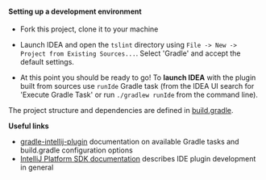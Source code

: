 
#### Setting up a development environment

* Fork this project, clone it to your machine
* Launch IDEA and open the `tslint` directory using `File -> New -> Project from Existing Sources...`. Select 'Gradle' and accept the default settings.

* At this point you should be ready to go! To **launch IDEA** with the plugin built from sources use `runIde` Gradle task (from the IDEA UI search for 'Execute Gradle Task' or run `./gradlew runIde` from the command line).

The project structure and dependencies are defined in [build.gradle](./build.gradle).

**Useful links**
* [gradle-intellij-plugin](https://github.com/JetBrains/gradle-intellij-plugin) documentation on available Gradle tasks and build.gradle configuration options
* [IntelliJ Platform SDK documentation](https://plugins.jetbrains.com/docs/intellij) describes IDE plugin development in general